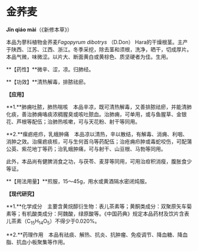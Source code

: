 # 金荞麦

**Jīn qiáo mài**（《新修本草》）

本品为蓼科植物金荞麦*Fagopyrum dibotrys* （D.Don） Hara的干燥根茎。主产于陕西、江苏、江西、浙江。冬季采挖，除去茎和须根，洗净，晒干，切成厚片。本品气微，味微涩。以片大、断面黄白或黄棕色、质坚硬者为佳。生用。

**【药性】**微辛、涩，凉。归肺经。

**【功效】**清热解毒，排脓祛瘀。

**【应用】**

**1.**肺痈吐脓，肺热喘咳　本品辛凉，既可清热解毒，又善排脓祛瘀，并能清肺化痰，善治肺痈咯痰浓稠腥臭或咳吐脓血。治肺痈，可单用，或与鱼腥草、金银花、芦根等配伍；治肺热咳嗽，可与天花粉、射干等同用。

**2.**瘰疬疮疖，乳蛾肿痛　本品凉以清热，辛以散结，有解毒、消痈、利咽、消肿之效。治瘰疬痰核，可与生何首乌等药配伍；治疮痈疖肿或毒蛇咬伤，可配蒲公英、紫花地丁等药；治乳蛾肿痛，可与射干、山豆根、马勃等同用。

此外，本品尚有健脾消食之功，与茯苓、麦芽等同用，可用治疳积消瘦，腹胀食少等证。

**【用法用量】**煎服，15～45g，用水或黄酒隔水密闭炖服。

**【现代研究】**

**1.**化学成分　主要含黄烷醇衍生物：表儿茶素等；黄酮类成分：双聚原矢车菊素等；有机酸类成分：阿魏酸，绿原酸等。《中国药典》规定本品药材及饮片含表儿茶素（C<sub>15</sub>H<sub>14</sub>O<sub>5</sub>）不得少于0.020%。

**2.**药理作用　本品有祛痰、解热、抗炎、抗肿瘤、免疫调节、降血糖、降血脂、抗血小板聚集等作用。

